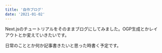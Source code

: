 ```yaml
---
title: '自作ブログ'
date: '2021-01-02'
---
```


Next.jsのチュートリアルをそのままブログにしてみました。OGP生成とかレイアウトとか変えていきたいです。

日常のこととか何か記事書きたいと思った時書く予定です。